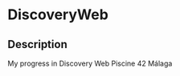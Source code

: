 <!-- Title -->

# DiscoveryWeb

<!-- Description -->

## Description
My progress in Discovery Web Piscine 42 Málaga
